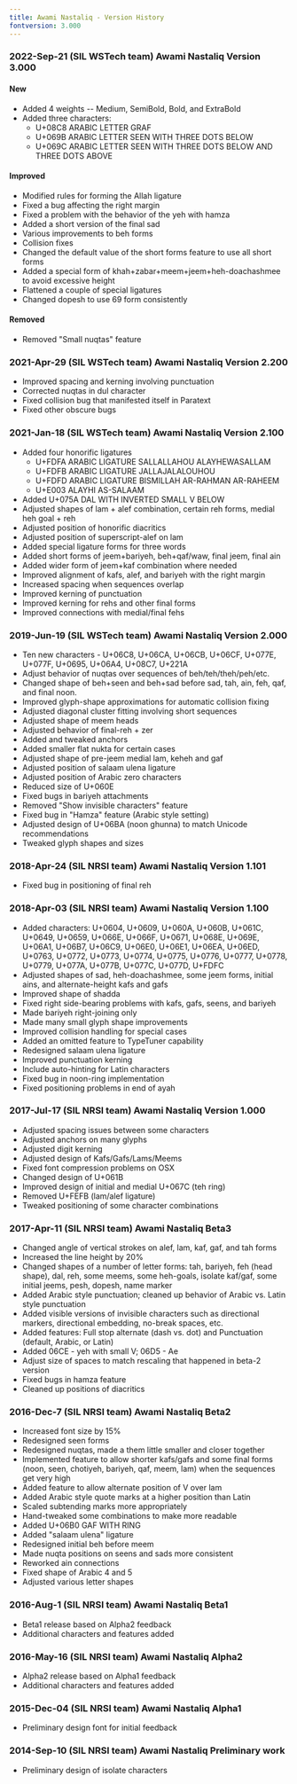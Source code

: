 ```yaml
---
title: Awami Nastaliq - Version History
fontversion: 3.000
---
```


### 2022-Sep-21 (SIL WSTech team) Awami Nastaliq Version 3.000

#### New
- Added 4 weights -- Medium, SemiBold, Bold, and ExtraBold
- Added three characters:
	- U+08C8 ARABIC LETTER GRAF
	- U+069B ARABIC LETTER SEEN WITH THREE DOTS BELOW
	- U+069C ARABIC LETTER SEEN WITH THREE DOTS BELOW AND THREE DOTS ABOVE

#### Improved
- Modified rules for forming the Allah ligature
- Fixed a bug affecting the right margin
- Fixed a problem with the behavior of the yeh with hamza
- Added a short version of the final sad
- Various improvements to beh forms
- Collision fixes
- Changed the default value of the short forms feature to use all short forms
- Added a special form of khah+zabar+meem+jeem+heh-doachashmee to avoid excessive height
- Flattened a couple of special ligatures
- Changed dopesh to use 69 form consistently

#### Removed
- Removed "Small nuqtas" feature

### 2021-Apr-29 (SIL WSTech team) Awami Nastaliq Version 2.200
- Improved spacing and kerning involving punctuation
- Corrected nuqtas in dul character
- Fixed collision bug that manifested itself in Paratext
- Fixed other obscure bugs

### 2021-Jan-18 (SIL WSTech team) Awami Nastaliq Version 2.100
- Added four honorific ligatures
	- U+FDFA ARABIC LIGATURE SALLALLAHOU ALAYHEWASALLAM
	- U+FDFB ARABIC LIGATURE JALLAJALALOUHOU
	- U+FDFD ARABIC LIGATURE BISMILLAH AR-RAHMAN AR-RAHEEM
	- U+E003 ALAYHI AS-SALAAM
- Added U+075A DAL WITH INVERTED SMALL V BELOW
- Adjusted shapes of lam + alef combination, certain reh forms, medial heh goal + reh
- Adjusted position of honorific diacritics
- Adjusted position of superscript-alef on lam
- Added special ligature forms for three words
- Added short forms of jeem+bariyeh, beh+qaf/waw, final jeem, final ain
- Added wider form of jeem+kaf combination where needed
- Improved alignment of kafs, alef, and bariyeh with the right margin
- Increased spacing when sequences overlap
- Improved kerning of punctuation
- Improved kerning for rehs and other final forms
- Improved connections with medial/final fehs

### 2019-Jun-19 (SIL WSTech team) Awami Nastaliq Version 2.000
- Ten new characters - U+06C8, U+06CA, U+06CB, U+06CF, U+077E, U+077F, U+0695, U+06A4, U+08C7, U+221A
- Adjust behavior of nuqtas over sequences of beh/teh/theh/peh/etc.
- Changed shape of beh+seen and beh+sad before sad, tah, ain, feh, qaf, and final noon.
- Improved glyph-shape approximations for automatic collision fixing
- Adjusted diagonal cluster fitting involving short sequences
- Adjusted shape of meem heads
- Adjusted behavior of final-reh + zer
- Added and tweaked anchors
- Added smaller flat nukta for certain cases
- Adjusted shape of pre-jeem medial lam, keheh and gaf
- Adjusted position of salaam ulena ligature
- Adjusted position of Arabic zero characters
- Reduced size of U+060E
- Fixed bugs in bariyeh attachments
- Removed "Show invisible characters" feature
- Fixed bug in "Hamza" feature (Arabic style setting)
- Adjusted design of U+06BA (noon ghunna) to match Unicode recommendations
- Tweaked glyph shapes and sizes

### 2018-Apr-24 (SIL NRSI team) Awami Nastaliq Version 1.101
- Fixed bug in positioning of final reh

### 2018-Apr-03 (SIL NRSI team) Awami Nastaliq Version 1.100
- Added characters: U+0604, U+0609, U+060A, U+060B, U+061C, U+0649, U+0659, U+066E, U+066F, U+0671, U+068E, U+069E, U+06A1, U+06B7, U+06C9, U+06E0, U+06E1, U+06EA, U+06ED, U+0763, U+0772, U+0773, U+0774, U+0775, U+0776, U+0777, U+0778, U+0779,	U+077A, U+077B, U+077C, U+077D, U+FDFC
- Adjusted shapes of sad, heh-doachashmee, some jeem forms, initial ains, and alternate-height kafs and gafs
- Improved shape of shadda
- Fixed right side-bearing problems with kafs, gafs, seens, and bariyeh
- Made bariyeh right-joining only
- Made many small glyph shape improvements
- Improved collision handling for special cases 
- Added an omitted feature to TypeTuner capability
- Redesigned salaam ulena ligature
- Improved punctuation kerning
- Include auto-hinting for Latin characters
- Fixed bug in noon-ring implementation
- Fixed positioning problems in end of ayah

### 2017-Jul-17 (SIL NRSI team) Awami Nastaliq Version 1.000
- Adjusted spacing issues between some characters
- Adjusted anchors on many glyphs
- Adjusted digit kerning
- Adjusted design of Kafs/Gafs/Lams/Meems
- Fixed font compression problems on OSX
- Changed design of U+061B
- Improved design of initial and medial U+067C (teh ring)
- Removed U+FEFB (lam/alef ligature)
- Tweaked positioning of some character combinations

### 2017-Apr-11 (SIL NRSI team) Awami Nastaliq Beta3
- Changed angle of vertical strokes on alef, lam, kaf, gaf, and tah forms
- Increased the line height by 20%
- Changed shapes of a number of letter forms: tah, bariyeh, feh (head shape), dal, reh, some meems, some heh-goals, isolate kaf/gaf, some initial jeems, pesh, dopesh, name marker
- Added Arabic style punctuation; cleaned up behavior of Arabic vs. Latin style punctuation
- Added visible versions of invisible characters such as directional markers, directional embedding, no-break spaces, etc.
- Added features: Full stop alternate (dash vs. dot) and Punctuation (default, Arabic, or Latin)
- Added 06CE - yeh with small V; 06D5 - Ae
- Adjust size of spaces to match rescaling that happened in beta-2 version
- Fixed bugs in hamza feature
- Cleaned up positions of diacritics

### 2016-Dec-7 (SIL NRSI team) Awami Nastaliq Beta2
- Increased font size by 15%
- Redesigned seen forms
- Redesigned nuqtas, made a them little smaller and closer together
- Implemented feature to allow shorter kafs/gafs and some final forms (noon, seen, chotiyeh, bariyeh, qaf, meem, lam) when the sequences get very high
- Added feature to allow alternate position of V over lam
- Added Arabic style quote marks at a higher position than Latin
- Scaled subtending marks more appropriately
- Hand-tweaked some combinations to make more readable
- Added U+06B0 GAF WITH RING
- Added "salaam ulena" ligature
- Redesigned initial beh before meem
- Made nuqta positions on seens and sads more consistent
- Reworked ain connections
- Fixed shape of Arabic 4 and 5
- Adjusted various letter shapes

### 2016-Aug-1 (SIL NRSI team) Awami Nastaliq Beta1
- Beta1 release based on Alpha2 feedback
- Additional characters and features added

### 2016-May-16 (SIL NRSI team) Awami Nastaliq Alpha2
- Alpha2 release based on Alpha1 feedback
- Additional characters and features added

### 2015-Dec-04 (SIL NRSI team) Awami Nastaliq Alpha1
- Preliminary design font for initial feedback

### 2014-Sep-10 (SIL NRSI team) Awami Nastaliq Preliminary work
- Preliminary design of isolate characters


